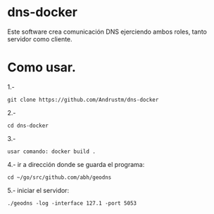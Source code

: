 # dns-docker
Este software crea comunicación DNS ejerciendo ambos roles, tanto servidor como cliente.

# Como usar.

1.-
```
git clone https://github.com/Andrustm/dns-docker
```
2.-
```
cd dns-docker
```
3.-
```
usar comando: docker build .
```

4.- ir a dirección donde se guarda el programa: 
```
cd ~/go/src/github.com/abh/geodns
```
5.- iniciar el servidor: 
```
./geodns -log -interface 127.1 -port 5053
```
